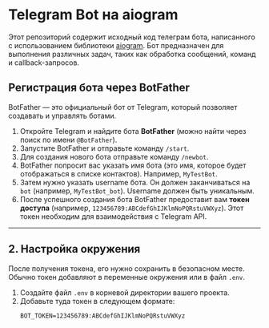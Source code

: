 # Telegram Bot на aiogram

Этот репозиторий содержит исходный код телеграм бота, написанного с использованием библиотеки [aiogram](https://docs.aiogram.dev/en/latest/). Бот предназначен для выполнения различных задач, таких как обработка сообщений, команд и callback-запросов.


## Регистрация бота через BotFather

BotFather — это официальный бот от Telegram, который позволяет создавать и управлять ботами.

1. Откройте Telegram и найдите бота **BotFather** (можно найти через поиск по имени `@BotFather`).
2. Запустите BotFather и отправьте команду `/start`.
3. Для создания нового бота отправьте команду `/newbot`.
4. BotFather попросит вас указать имя бота (это имя, которое будет отображаться в списке контактов). Например, `MyTestBot`.
5. Затем нужно указать username бота. Он должен заканчиваться на `bot` (например, `MyTestBot_bot`). Username должен быть уникальным.
6. После успешного создания бота BotFather предоставит вам **токен доступа** (например, `123456789:ABCdefGhIJKlmNoPQRstuVWXyz`). Этот токен необходим для взаимодействия с Telegram API.

---

## 2. Настройка окружения

После получения токена, его нужно сохранить в безопасном месте. Обычно токен добавляют в переменные окружения или в файл `.env`.

1. Создайте файл `.env` в корневой директории вашего проекта.
2. Добавьте туда токен в следующем формате:
   ```plaintext
   BOT_TOKEN=123456789:ABCdefGhIJKlmNoPQRstuVWXyz
   ```